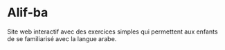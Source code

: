 # Alif-ba
Site web interactif avec des exercices simples qui permettent aux enfants de se familiarisé avec la langue arabe.
